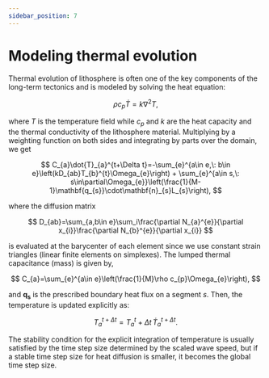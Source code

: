 ```yaml
---
sidebar_position: 7
---
```


# Modeling thermal evolution

Thermal evolution of lithosphere is often one of the key components of
the long-term tectonics and is modeled by solving the heat equation:

$$
\rho c_{p}\dot{T}=k\nabla^{2}T,
$$

where $T$ is the temperature field while $c_{p}$ and $k$ are the heat
capacity and the thermal conductivity of the lithosphere material.
Multiplying by a weighting function on both sides and integrating by
parts over the domain, we get

$$
C_{a}\dot{T}_{a}^{t+\Delta t}=-\sum_{e}^{a\in e,\: b\in e}\left(kD_{ab}T_{b}^{t}\Omega_{e}\right) + \sum_{e}^{a\in s,\: s\in\partial\Omega_{e}}\left(\frac{1}{M-1}\mathbf{q_{s}}\cdot\mathbf{n}_{s}L_{s}\right),
$$

where the diffusion matrix

$$
D_{ab}=\sum_{a,b\in e}\sum_i\frac{\partial
    N_{a}^{e}}{\partial x_{i}}\frac{\partial N_{b}^{e}}{\partial x_{i}}
$$

is evaluated at the barycenter of each element since we use constant
strain triangles (linear finite elements on simplexes). The lumped
thermal capacitance (mass) is given by,

$$
C_{a}=\sum_{e}^{a\in e}\left(\frac{1}{M}\rho c_{p}\Omega_{e}\right),
$$

and $\mathbf{q_{s}}$ is the prescribed boundary heat flux on a segment
$s$. Then, the temperature is updated explicitly as:

$$
T_{a}^{t+\Delta t}=T_{a}^{t}+\Delta t\,\dot{T}_{a}^{t+\Delta t}.
$$

The stability condition for the explicit integration of temperature is
usually satisfied by the time step size determined by the scaled wave
speed, but if a stable time step size for heat diffusion is smaller, it
becomes the global time step size.
